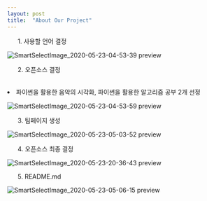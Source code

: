 ```yaml
---
layout: post
title:  "About Our Project"
---
```

<ul id="preview" >1. 사용할 언어 결정</ul>


![SmartSelectImage_2020-05-23-04-53-39 preview](https://user-images.githubusercontent.com/63662808/82729691-7a10c100-9d34-11ea-98c1-ebf3aceed142.png)

<ul id="preview" font-weight="bold">2. 오픈소스 결정</ul><br>
  <li id=""preview">파이썬을 활용한 음악의 시각화, 파이썬을 활용한 알고리즘 공부 2개 선정</li>

![SmartSelectImage_2020-05-23-04-53-59 preview](https://user-images.githubusercontent.com/63662808/82729689-6ebd9580-9d34-11ea-9a4f-3b21f57aeea0.png)

<ul id="preview" font-weight="bold">3. 팀페이지 생성</ul>


![SmartSelectImage_2020-05-23-05-03-52 preview](https://user-images.githubusercontent.com/63662808/82729677-53eb2100-9d34-11ea-982e-70d24cd2a15c.png)

<ul id="preview" font-weight="bold">4. 오픈소스 최종 결정</ul>


![SmartSelectImage_2020-05-23-20-36-43 preview](https://user-images.githubusercontent.com/63662808/82729767-28b50180-9d35-11ea-8796-04b923cb5e28.png)

<ul id="preview" font-weight="bold">5. README.md </ul>


![SmartSelectImage_2020-05-23-05-06-15 preview](https://user-images.githubusercontent.com/63662808/82729545-5b5dfa80-9d33-11ea-9a32-14b7ea30baf9.png)
